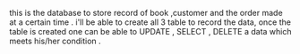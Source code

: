 this is the database to store record of book ,customer and the order made at
a certain time . i'll be able to create all 3 table to record the data, once the table is created one can be able to 
UPDATE , SELECT , DELETE  a data which meets his/her condition .